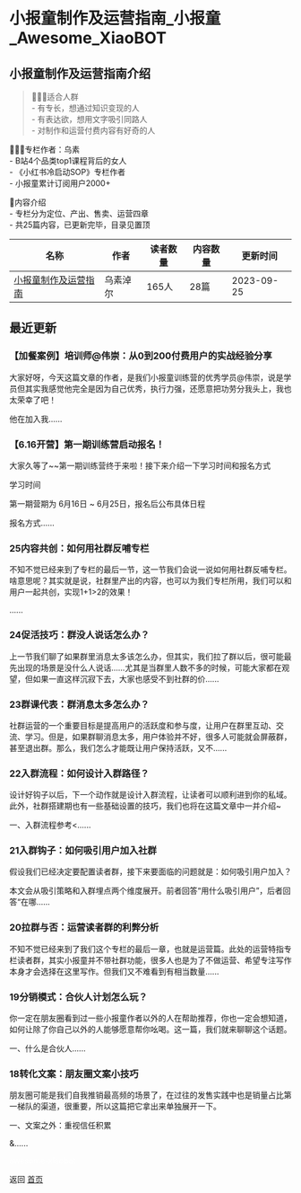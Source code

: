 # 小报童制作及运营指南_小报童_Awesome_XiaoBOT

## 小报童制作及运营指南介绍
> 💁🏻‍♀️适合人群    
\- 有专长，想通过知识变现的人    
\- 有表达欲，想用文字吸引同路人    
\- 对制作和运营付费内容有好奇的人    
    
👩🏻‍🏫专栏作者：乌素    
\- B站4个品类top1课程背后的女人    
\- 《小红书冷启动SOP》专栏作者    
\- 小报童累计订阅用户2000+    
    
📌内容介绍    
\- 专栏分为定位、产出、售卖、运营四章    
\- 共25篇内容，已更新完毕，目录见置顶  
  


|名称|作者|读者数量|内容数量|更新时间|
|---|---|---|---|---|
|[小报童制作及运营指南](https://xiaobot.net/p/xbot?refer=9c3f1c95-a052-465a-9902-f6d75080262a)|乌素淖尔|165人|28篇|2023-09-25|

## 最近更新
### 【加餐案例】培训师@伟崇：从0到200付费用户的实战经验分享

大家好呀，今天这篇文章的作者，是我们小报童训练营的优秀学员@伟崇，说是学员但其实我感觉他完全是因为自己优秀，执行力强，还愿意把功劳分我头上，我也太荣幸了吧！

他在加入我......

### 【6.16开营】第一期训练营启动报名！

大家久等了~~第一期训练营终于来啦！接下来介绍一下学习时间和报名方式

学习时间

第一期营期为 6月16日 ~ 6月25日，报名后公布具体日程

报名方式......

### 25内容共创：如何用社群反哺专栏

不知不觉已经来到了专栏的最后一节，这一节我们会说一说如何用社群反哺专栏。啥意思呢？其实就是说，社群里产出的内容，也可以为我们专栏所用，我们可以和用户一起共创，实现1+1>2的效果！

......

### 24促活技巧：群没人说话怎么办？

上一节我们聊了如果群里消息太多该怎么办，但其实，我们拉了群以后，很可能最先出现的场景是没什么人说话……尤其是当群里人数不多的时候，可能大家都在观望，但如果一直这样沉寂下去，大家也感受不到社群的价......

### 23群课代表：群消息太多怎么办？

社群运营的一个重要目标是提高用户的活跃度和参与度，让用户在群里互动、交流、学习。但是，如果群聊消息太多，用户体验并不好，很多人可能就会屏蔽群，甚至退出群。那么，我们怎么才能既让用户保持活跃，又不......

### 22入群流程：如何设计入群路径？

设计好钩子以后，下一个动作就是设计入群流程，让读者可以顺利进到你的私域。此外，社群搭建期也有一些基础设置的技巧，我们也将在这篇文章中一并介绍~



一、入群流程参考<......

### 21入群钩子：如何吸引用户加入社群

假设我们已经决定要配置读者群，接下来要面临的问题就是：如何吸引用户加入？



本文会从吸引策略和入群埋点两个维度展开。前者回答“用什么吸引用户”，后者回答“在哪......

### 20拉群与否：运营读者群的利弊分析

不知不觉已经来到了我们这个专栏的最后一章，也就是运营篇。此处的运营特指专栏读者群，其实小报童并不带社群功能，很多人也是为了不做运营、希望专注写作本身才会选择在这里写作。但我们又不难看到有相当数量......

### 19分销模式：合伙人计划怎么玩？

你一定在朋友圈看到过一些小报童作者以外的人在帮助推荐，你也一定会想知道，如何让除了你自己以外的人能够愿意帮你吆喝。这一篇，我们就来聊聊这个话题。



一、什么是合伙人......

### 18转化文案：朋友圈文案小技巧

朋友圈可能是我们自我推销最高频的场景了，在过往的发售实践中也是销量占比第一梯队的渠道，很重要，所以这篇把它拿出来单独展开一下。



一、文案之外：重视信任积累

&......


<a href="https://github.com/Reno9527/awesome-xiaobot" style="color: white; text-decoration: none;">awesome-xiaobot</a>

返回 [首页](../README.md)
